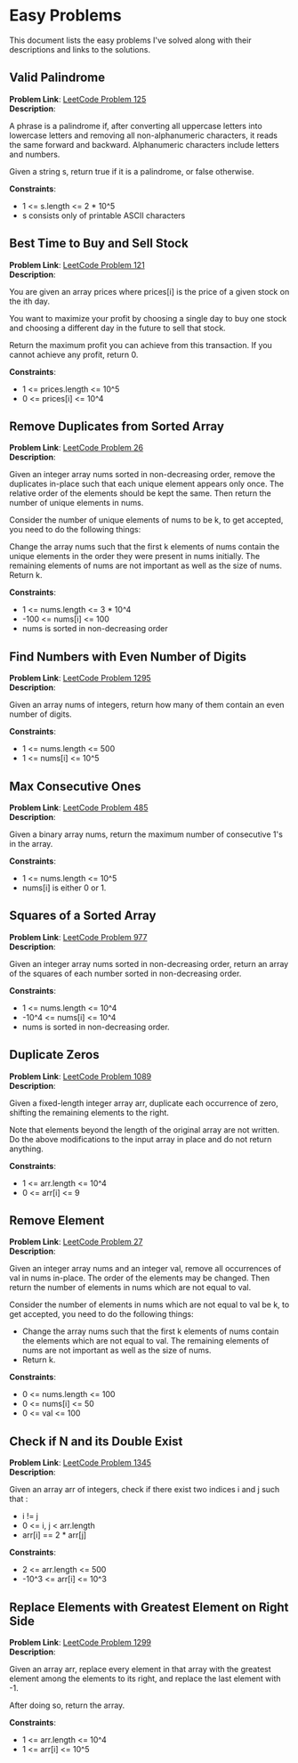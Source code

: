 # Easy Problems

This document lists the easy problems I've solved along with their descriptions and links to the solutions.

## Valid Palindrome

**Problem Link**: [LeetCode Problem 125](https://leetcode.com/problems/valid-palindrome/)\
**Description**:

A phrase is a palindrome if, after converting all uppercase letters into lowercase letters and removing all non-alphanumeric characters, it reads the same forward and backward. Alphanumeric characters include letters and numbers.

Given a string s, return true if it is a palindrome, or false otherwise.

**Constraints**:

- 1 <= s.length <= 2 * 10^5
- s consists only of printable ASCII characters

## Best Time to Buy and Sell Stock

**Problem Link**: [LeetCode Problem 121](https://leetcode.com/problems/best-time-to-buy-and-sell-stock/)\
**Description**:

You are given an array prices where prices[i] is the price of a given stock on the ith day.

You want to maximize your profit by choosing a single day to buy one stock and choosing a different day in the future to sell that stock.

Return the maximum profit you can achieve from this transaction. If you cannot achieve any profit, return 0.

**Constraints**:

- 1 <= prices.length <= 10^5
- 0 <= prices[i] <= 10^4

## Remove Duplicates from Sorted Array

**Problem Link**: [LeetCode Problem 26](https://leetcode.com/problems/remove-duplicates-from-sorted-array/)\
**Description**:

Given an integer array nums sorted in non-decreasing order, remove the duplicates in-place such that each unique element appears only once. The relative order of the elements should be kept the same. Then return the number of unique elements in nums.

Consider the number of unique elements of nums to be k, to get accepted, you need to do the following things:

Change the array nums such that the first k elements of nums contain the unique elements in the order they were present in nums initially. The remaining elements of nums are not important as well as the size of nums.
Return k.

**Constraints**:

- 1 <= nums.length <= 3 * 10^4
- -100 <= nums[i] <= 100
- nums is sorted in non-decreasing order

## Find Numbers with Even Number of Digits

**Problem Link**: [LeetCode Problem 1295](https://leetcode.com/problems/find-numbers-with-even-number-of-digits/)\
**Description**:

Given an array nums of integers, return how many of them contain an even number of digits.

**Constraints**:

- 1 <= nums.length <= 500
- 1 <= nums[i] <= 10^5

## Max Consecutive Ones

**Problem Link**: [LeetCode Problem 485](https://leetcode.com/problems/max-consecutive-ones/)\
**Description**:

Given a binary array nums, return the maximum number of consecutive 1's in the array.

**Constraints**:

- 1 <= nums.length <= 10^5
- nums[i] is either 0 or 1.

## Squares of a Sorted Array

**Problem Link**: [LeetCode Problem 977](https://leetcode.com/problems/squares-of-a-sorted-array/)\
**Description**:

Given an integer array nums sorted in non-decreasing order, return an array of the squares of each number sorted in non-decreasing order.

**Constraints**:

- 1 <= nums.length <= 10^4
- -10^4 <= nums[i] <= 10^4
- nums is sorted in non-decreasing order.

## Duplicate Zeros

**Problem Link**: [LeetCode Problem 1089](https://leetcode.com/problems/duplicate-zeros/)\
**Description**:

Given a fixed-length integer array arr, duplicate each occurrence of zero, shifting the remaining elements to the right.

Note that elements beyond the length of the original array are not written. Do the above modifications to the input array in place and do not return anything.

**Constraints**:

- 1 <= arr.length <= 10^4
- 0 <= arr[i] <= 9

## Remove Element

**Problem Link**: [LeetCode Problem 27](https://leetcode.com/problems/remove-element/)\
**Description**:

Given an integer array nums and an integer val, remove all occurrences of val in nums in-place. The order of the elements may be changed. Then return the number of elements in nums which are not equal to val.

Consider the number of elements in nums which are not equal to val be k, to get accepted, you need to do the following things:

- Change the array nums such that the first k elements of nums contain the elements which are not equal to val. The remaining elements of nums are not important as well as the size of nums.
- Return k.

**Constraints**:

- 0 <= nums.length <= 100
- 0 <= nums[i] <= 50
- 0 <= val <= 100

## Check if N and its Double Exist

**Problem Link**: [LeetCode Problem 1345](https://leetcode.com/problems/check-if-n-and-its-double-exist/)\
**Description**:

Given an array arr of integers, check if there exist two indices i and j such that :

- i != j
- 0 <= i, j < arr.length
- arr[i] == 2 * arr[j]

**Constraints**:

- 2 <= arr.length <= 500
- -10^3 <= arr[i] <= 10^3

## Replace Elements with Greatest Element on Right Side

**Problem Link**: [LeetCode Problem 1299](https://leetcode.com/problems/replace-elements-with-greatest-element-on-right-side/)\
**Description**:

Given an array arr, replace every element in that array with the greatest element among the elements to its right, and replace the last element with -1.

After doing so, return the array.

**Constraints**:

- 1 <= arr.length <= 10^4
- 1 <= arr[i] <= 10^5